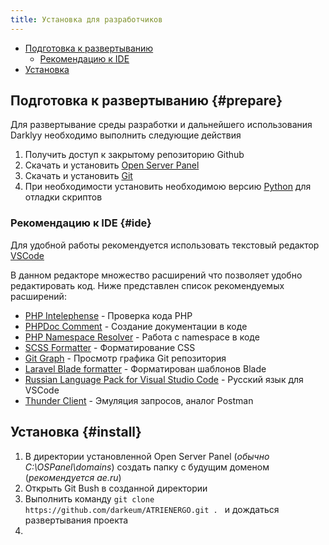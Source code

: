 ```yaml
---
title: Установка для разработчиков
---
```


- [Подготовка к развертыванию](#prepare)
  - [Рекомендацию к IDE](#ide)
- [Установка](#install)

## Подготовка к развертыванию {#prepare}

Для развертывание среды разработки и дальнейшего использования Darklyy необходимо выполнить следующие действия

1. Получить доступ к закрытому репозиторию Github
2. Скачать и установить [Open Server Panel](https://ospanel.io/)
3. Скачать и установить [Git](https://git-scm.com/download/win)
4. При необходимости установить необходимою версию [Python](https://www.python.org/downloads/) для отладки скриптов

### Рекомендацию к IDE {#ide}

Для удобной работы рекомендуется использовать текстовый редактор [VSCode](https://code.visualstudio.com/)

В данном редакторе множество расширений что позволяет удобно редактировать код. Ниже представлен список рекомендуемых расширений:

- [PHP Intelephense](https://marketplace.visualstudio.com/items?itemName=bmewburn.vscode-intelephense-client) - Проверка кода PHP
- [PHPDoc Comment](https://marketplace.visualstudio.com/items?itemName=rexshi.phpdoc-comment-vscode-plugin) - Создание документации в коде
- [PHP Namespace Resolver](https://marketplace.visualstudio.com/items?itemName=MehediDracula.php-namespace-resolver) - Работа с namespace в коде
- [SCSS Formatter](https://marketplace.visualstudio.com/items?itemName=sibiraj-s.vscode-scss-formatter) - Форматирование CSS
- [Git Graph](https://marketplace.visualstudio.com/items?itemName=mhutchie.git-graph) - Просмотр графика Git репозитория
- [Laravel Blade formatter](https://marketplace.visualstudio.com/items?itemName=shufo.vscode-blade-formatter) - Форматирован шаблонов Blade
- [Russian Language Pack for Visual Studio Code](https://marketplace.visualstudio.com/items?itemName=MS-CEINTL.vscode-language-pack-ru) - Русский язык для VSCode
- [Thunder Client](https://marketplace.visualstudio.com/items?itemName=rangav.vscode-thunder-client) - Эмуляция запросов, аналог Postman

## Установка {#install}

1. В директории установленной Open Server Panel (*обычно C:\OSPanel\domains*) создать папку с будущим доменом (*рекомендуется ae.ru*)
2. Открыть Git Bush в созданной директории
3. Выполнить команду ```git clone https://github.com/darkeum/ATRIENERGO.git . ``` и дождаться развертывания проекта
4.
